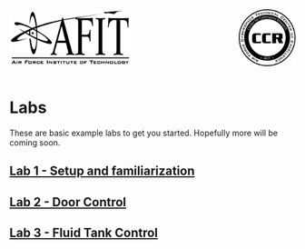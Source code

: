 <div>
<img align="left" src="../docs/images/afit-logo.png" height="100" title="HILICS"><img align="right" src="../docs/images/ccr-logo.png" height="100" title="HILICS">  
</div>
<br clear="all" />
<br>

# Labs

These are basic example labs to get you started. Hopefully more will be coming soon.

## [Lab 1 - Setup and familiarization](./L1_Setup.md)

## [Lab 2 - Door Control](./L2_Door_Control.md)

## [Lab 3 - Fluid Tank Control](./L3_Tank_Control.md)